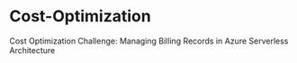 # Cost-Optimization
Cost Optimization Challenge: Managing Billing Records in Azure Serverless Architecture
